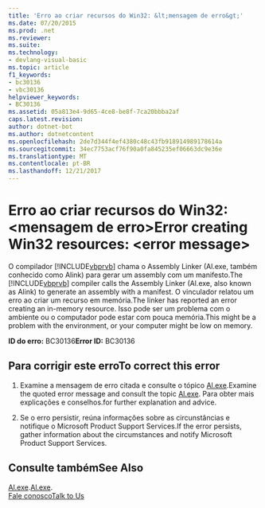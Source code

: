 ```yaml
---
title: 'Erro ao criar recursos do Win32: &lt;mensagem de erro&gt;'
ms.date: 07/20/2015
ms.prod: .net
ms.reviewer: 
ms.suite: 
ms.technology:
- devlang-visual-basic
ms.topic: article
f1_keywords:
- bc30136
- vbc30136
helpviewer_keywords:
- BC30136
ms.assetid: 05a813e4-9d65-4ce8-be8f-7ca20bbba2af
caps.latest.revision: 
author: dotnet-bot
ms.author: dotnetcontent
ms.openlocfilehash: 2de7d344f4ef4380c48c43fb918914989178614a
ms.sourcegitcommit: 34ec7753acf76f90a0fa845235ef06663dc9e36e
ms.translationtype: MT
ms.contentlocale: pt-BR
ms.lasthandoff: 12/21/2017
---
```

# <a name="error-creating-win32-resources-lterror-messagegt"></a><span data-ttu-id="b2df5-102">Erro ao criar recursos do Win32: &lt;mensagem de erro&gt;</span><span class="sxs-lookup"><span data-stu-id="b2df5-102">Error creating Win32 resources: &lt;error message&gt;</span></span>
<span data-ttu-id="b2df5-103">O compilador [!INCLUDE[vbprvb](~/includes/vbprvb-md.md)] chama o Assembly Linker (Al.exe, também conhecido como Alink) para gerar um assembly com um manifesto.</span><span class="sxs-lookup"><span data-stu-id="b2df5-103">The [!INCLUDE[vbprvb](~/includes/vbprvb-md.md)] compiler calls the Assembly Linker (Al.exe, also known as Alink) to generate an assembly with a manifest.</span></span> <span data-ttu-id="b2df5-104">O vinculador relatou um erro ao criar um recurso em memória.</span><span class="sxs-lookup"><span data-stu-id="b2df5-104">The linker has reported an error creating an in-memory resource.</span></span> <span data-ttu-id="b2df5-105">Isso pode ser um problema com o ambiente ou o computador pode estar com pouca memória.</span><span class="sxs-lookup"><span data-stu-id="b2df5-105">This might be a problem with the environment, or your computer might be low on memory.</span></span>  
  
 <span data-ttu-id="b2df5-106">**ID do erro:** BC30136</span><span class="sxs-lookup"><span data-stu-id="b2df5-106">**Error ID:** BC30136</span></span>  
  
## <a name="to-correct-this-error"></a><span data-ttu-id="b2df5-107">Para corrigir este erro</span><span class="sxs-lookup"><span data-stu-id="b2df5-107">To correct this error</span></span>  
  
1.  <span data-ttu-id="b2df5-108">Examine a mensagem de erro citada e consulte o tópico [Al.exe](../../../framework/tools/al-exe-assembly-linker.md).</span><span class="sxs-lookup"><span data-stu-id="b2df5-108">Examine the quoted error message and consult the topic [Al.exe](../../../framework/tools/al-exe-assembly-linker.md).</span></span> <span data-ttu-id="b2df5-109">Para obter mais explicações e conselhos.</span><span class="sxs-lookup"><span data-stu-id="b2df5-109">for further explanation and advice.</span></span>  
  
2.  <span data-ttu-id="b2df5-110">Se o erro persistir, reúna informações sobre as circunstâncias e notifique o Microsoft Product Support Services.</span><span class="sxs-lookup"><span data-stu-id="b2df5-110">If the error persists, gather information about the circumstances and notify Microsoft Product Support Services.</span></span>  
  
## <a name="see-also"></a><span data-ttu-id="b2df5-111">Consulte também</span><span class="sxs-lookup"><span data-stu-id="b2df5-111">See Also</span></span>  
 
 <span data-ttu-id="b2df5-112">[Al.exe](../../../framework/tools/al-exe-assembly-linker.md).</span><span class="sxs-lookup"><span data-stu-id="b2df5-112">[Al.exe](../../../framework/tools/al-exe-assembly-linker.md).</span></span>  
 [<span data-ttu-id="b2df5-113">Fale conosco</span><span class="sxs-lookup"><span data-stu-id="b2df5-113">Talk to Us</span></span>](/visualstudio/ide/talk-to-us)
